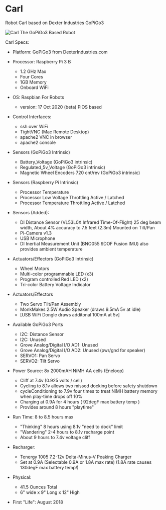 # Carl
Robot Carl based on Dexter Industries GoPiGo3

![Carl The GoPiGo3 Based Robot](/Graphics/Carl_the_GoPiGo3_robot.jpg|width=640px)

<!---
![Carl The GoPiGo3 Based Robot](/Graphics/2020_Carl_With_Toys.jpg?raw=true)
-->

Carl Specs:

- Platform: GoPiGo3 from DexterIndustries.com

- Processor: Raspberry Pi 3 B
  * 1.2 GHz Max
  * Four Cores
  * 1GB Memory
  * Onboard WiFi

- OS: Raspbian For Robots
  * version: 17 Oct 2020 (beta) PiOS based
 
- Control Interfaces: 
  * ssh over WiFi
  * TightVNC (Mac Remote Desktop)
  * apache2 VNC in browser
  * apache2 console

- Sensors (GoPiGo3 Intrinsic)
  * Battery_Voltage (GoPiGo3 intrinsic)
  * Regulated_5v_Voltage (GoPiGo3 intrinsic)
  * Magnetic Wheel Encoders 720 cnt/rev (GoPiGo3 intrinsic)

- Sensors (Raspberry Pi Intrinsic)  
  * Processor Temperature 
  * Processor Low Voltage Throttling Active / Latched
  * Processor Temperature Throttling Active / Latched
  
- Sensors (Added):
  * DI Distance Sensor (VL53L0X Infrared Time-Of-Flight)
    25 deg beam width, About 4% accuracy to 7.5 feet (2.3m) 
    Mounted on Tilt/Pan
  * Pi-Camera v1.3
  * USB Microphone
  * DI Inertial Measurement Unit (BNO055 9DOF Fusion IMU)
    also provides ambient temperature 
  
- Actuators/Effectors (GoPiGo3 Intrinsic)
  * Wheel Motors
  * Multi-color programmable LED (x3)
  * Program controlled Red LED (x2)
  * Tri-color Battery Voltage Indicator

- Actuators/Effectors 
  * Two Servo Tilt/Pan Assembly
  * MonkMakes 2.5W Audio Speaker (draws 9.5mA 5v at idle)
  * [USB WiFi Dongle draws additonal 100mA at 5v] 
  
- Available GoPiGo3 Ports
  * I2C: Distance Sensor
  * I2C: Unused
  * Grove Analog/Digital I/O AD1: Unused
  * Grove Analog/Digital I/O AD2: Unused (pwr/gnd for speaker)
  * SERVO1: Pan Servo
  * SERVO2: Tilt Servo

- Power Source: 8x 2000mAH NiMH AA cells (Eneloop)
  * Cliff at 7.4v (0.925 volts / cell)
  * Cycling to 8.1v allows two missed docking before safety shutdown
  * cycleConditioning to 7.9v four times to treat NiMH battery memory 
    when play-time drops off 10%
  * Charging at 0.9A for 4 hours ( 92degF max battery temp )
  * Provides around 8 hours "playtime"
  
- Run Time: 8 to 8.5 hours max 
  * "Thinking" 8 hours using 8.1v "need to dock" limit
  * "Wandering" 2-4 hours to 8.1v recharge point
  * About 9 hours to 7.4v voltage cliff

- Recharger:  
  * Tenergy 1005 7.2-12v Delta-Minus-V Peaking Charger
  * Set at 0.9A (Selectable 0.9A or 1.8A max rate)
    (1.8A rate causes 130degF max battery temp!)

- Physical:
  * 41.5 Ounces Total
  * 6" wide x 9" Long x 12" High

- First "Life": August 2018 
